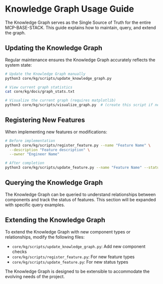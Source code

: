 # Knowledge Graph Usage Guide

The Knowledge Graph serves as the Single Source of Truth for the entire MCP-BASE-STACK. This guide explains how to maintain, query, and extend the graph.

## Updating the Knowledge Graph

Regular maintenance ensures the Knowledge Graph accurately reflects the system state:

```bash
# Update the Knowledge Graph manually
python3 core/kg/scripts/update_knowledge_graph.py

# View current graph statistics
cat core/kg/docs/graph_stats.txt

# Visualize the current graph (requires matplotlib)
python3 core/kg/scripts/visualize_graph.py  # (create this script if needed)
```

## Registering New Features

When implementing new features or modifications:

```bash
# Before implementation
python3 core/kg/scripts/register_feature.py --name "Feature Name" \
  --description "Feature description" \
  --owner "Engineer Name"

# After completion
python3 core/kg/scripts/update_feature.py --name "Feature Name" --status "completed"
```

## Querying the Knowledge Graph

The Knowledge Graph can be queried to understand relationships between components and track the status of features. This section will be expanded with specific query examples.

## Extending the Knowledge Graph

To extend the Knowledge Graph with new component types or relationships, modify the following files:
- `core/kg/scripts/update_knowledge_graph.py`: Add new component checks
- `core/kg/scripts/register_feature.py`: For new feature types
- `core/kg/scripts/update_feature.py`: For new status types

The Knowledge Graph is designed to be extensible to accommodate the evolving needs of the project.